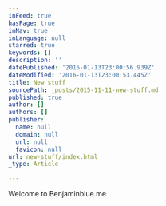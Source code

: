 ```yaml
---
inFeed: true
hasPage: true
inNav: true
inLanguage: null
starred: true
keywords: []
description: ''
datePublished: '2016-01-13T23:00:56.939Z'
dateModified: '2016-01-13T23:00:53.445Z'
title: New stuff
sourcePath: _posts/2015-11-11-new-stuff.md
published: true
author: []
authors: []
publisher:
  name: null
  domain: null
  url: null
  favicon: null
url: new-stuff/index.html
_type: Article

---
```

Welcome to Benjaminblue.me